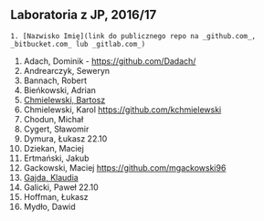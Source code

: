 ## Laboratoria z JP, 2016/17

```
1. [Nazwisko Imię](link do publicznego repo na _github.com_, _bitbucket.com_ lub _gitlab.com_)
```

1. Adach, Dominik - https://github.com/Dadach/
1. Andrearczyk, Seweryn
1. Bannach, Robert
1. Bieńkowski, Adrian
1. [Chmielewski, Bartosz](https://github.com/Daidera)
1. Chmielewski, Karol https://github.com/kchmielewski
1. Chodun, Michał
1. Cygert, Sławomir
1. Dymura, Łukasz 22.10
1. Dziekan, Maciej
1. Ertmański, Jakub
1. Gackowski, Maciej https://github.com/mgackowski96
1. [Gajda, Klaudia](https://github.com/klaudiaga/srod_prog)
1. Galicki, Paweł 22.10
1. Hoffman, Łukasz
1. Mydło, Dawid
